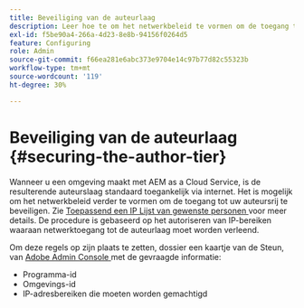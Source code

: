 ```yaml
---
title: Beveiliging van de auteurlaag
description: Leer hoe te om het netwerkbeleid te vormen om de toegang tot uw auteursrij te beveiligen.
exl-id: f5be90a4-266a-4d23-8e8b-94156f0264d5
feature: Configuring
role: Admin
source-git-commit: f66ea281e6abc373e9704e14c97b77d82c55323b
workflow-type: tm+mt
source-wordcount: '119'
ht-degree: 30%

---
```


# Beveiliging van de auteurlaag {#securing-the-author-tier}

Wanneer u een omgeving maakt met AEM as a Cloud Service, is de resulterende auteurslaag standaard toegankelijk via internet. Het is mogelijk om het netwerkbeleid verder te vormen om de toegang tot uw auteursrij te beveiligen. Zie [ Toepassend een IP Lijst van gewenste personen ](https://experienceleague.adobe.com/docs/experience-manager-cloud-service/content/implementing/using-cloud-manager/ip-allow-lists/apply-allow-list.html?lang=nl-NL) voor meer details. De procedure is gebaseerd op het autoriseren van IP-bereiken waaraan netwerktoegang tot de auteurlaag moet worden verleend.

Om deze regels op zijn plaats te zetten, dossier een kaartje van de Steun, van [ Adobe Admin Console ](https://adminconsole.adobe.com/) met de gevraagde informatie:

* Programma-id
* Omgevings-id
* IP-adresbereiken die moeten worden gemachtigd

